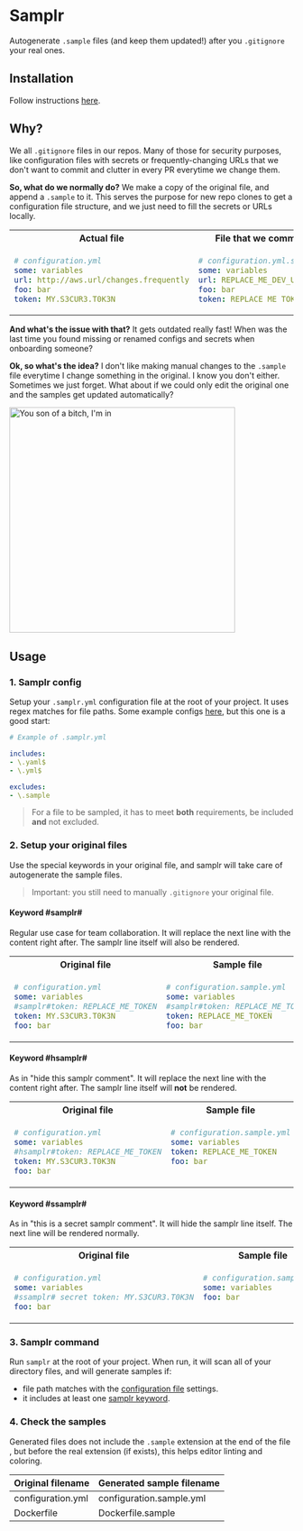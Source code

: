 # Samplr

Autogenerate `.sample` files (and keep them updated!) after you `.gitignore` your real ones.

## Installation

Follow instructions [here](./INSTALL.md).

## Why?

We all `.gitignore` files in our repos. Many of those for security purposes, like configuration files with secrets or frequently-changing URLs that we don't want to commit and clutter in every PR everytime we change them.

**So, what do we normally do?** We make a copy of the original file, and append a `.sample` to it. This serves the purpose for new repo clones to get a configuration file structure, and we just need to fill the secrets or URLs locally.

<table>
<tr>
<th> Actual file </th> <th> File that we commit </th> <th> So we can do </th>
</tr>

<tr valign="top">
<td>

```yml
# configuration.yml
some: variables
url: http://aws.url/changes.frequently
foo: bar
token: MY.S3CUR3.T0K3N
```

</td>
<td>

```yml
# configuration.yml.sample
some: variables
url: REPLACE_ME_DEV_URL
foo: bar
token: REPLACE_ME_TOKEN
```

</td>
<td>

```gitignore
# .gitignore
configuration.yml
```

</td>
</tr>
</table>


**And what's the issue with that?** It gets outdated really fast! When was the last time you found missing or renamed configs and secrets when onboarding someone?

**Ok, so what's the idea?** I don't like making manual changes to the `.sample` file everytime I change something in the original. I know you don't either. Sometimes we just forget. What about if we could only edit the original one and the samples get updated automatically?

<img src="https://i.kym-cdn.com/entries/icons/facebook/000/031/991/cover3.jpg" alt="You son of a bitch, I'm in" width="400"/>

## Usage

### 1. Samplr config

Setup your `.samplr.yml` configuration file at the root of your project. It uses regex matches for file paths. Some example configs [here](./examples/.samplr.sample.yml), but this one is a good start:

```yml
# Example of .samplr.yml

includes:
- \.yaml$
- \.yml$

excludes:
- \.sample
```

> For a file to be sampled, it has to meet **both** requirements, be included **and** not excluded.

### 2. Setup your original files

Use the special keywords in your original file, and samplr will take care of autogenerate the sample files.

> Important: you still need to manually `.gitignore` your original file.

#### Keyword #samplr#

Regular use case for team collaboration. It will replace the next line with the content right after. The samplr line itself will also be rendered.

<table>
<tr>
<th> Original file </th> <th> Sample file </th>
</tr>

<tr valign="top">
<td>

```yml
# configuration.yml
some: variables
#samplr#token: REPLACE_ME_TOKEN
token: MY.S3CUR3.T0K3N
foo: bar
```

</td>
<td>

```yml
# configuration.sample.yml
some: variables
#samplr#token: REPLACE_ME_TOKEN
token: REPLACE_ME_TOKEN
foo: bar
```

</td>
</tr>
</table>

#### Keyword #hsamplr#

As in "hide this samplr comment". It will replace the next line with the content right after. The samplr line itself will **not** be rendered.

<table>
<tr>
<th> Original file </th> <th> Sample file </th>
</tr>

<tr valign="top">
<td>

```yml
# configuration.yml
some: variables
#hsamplr#token: REPLACE_ME_TOKEN
token: MY.S3CUR3.T0K3N
foo: bar
```

</td>
<td>

```yml
# configuration.sample.yml
some: variables
token: REPLACE_ME_TOKEN
foo: bar
```

</td>
</tr>
</table>

#### Keyword #ssamplr#

As in "this is a secret samplr comment". It will hide the samplr line itself. The next line will be rendered normally.

<table>
<tr>
<th> Original file </th> <th> Sample file </th>
</tr>

<tr valign="top">
<td>

```yml
# configuration.yml
some: variables
#ssamplr# secret token: MY.S3CUR3.T0K3N
foo: bar
```

</td>
<td>

```yml
# configuration.sample.yml
some: variables
foo: bar
```

</td>
</tr>
</table>

### 3. Samplr command

Run `samplr` at the root of your project. When run, it will scan all of your directory files, and will generate samples if:

- file path matches with the [configuration file](#1-samplr-config) settings.
- it includes at least one [samplr keyword](#2-setup-your-original-files).

### 4. Check the samples

Generated files does not include the `.sample` extension at the end of the file , but before the real extension (if exists), this helps editor linting and coloring.

| Original filename | Generated sample filename |
| ----------------- | ------------------------- |
| configuration.yml | configuration.sample.yml  |
| Dockerfile        | Dockerfile.sample         |

<!-- TODO: Include githook as step 5 -->
